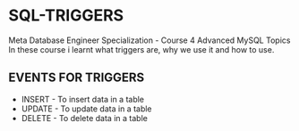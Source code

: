 # SQL-TRIGGERS
Meta Database Engineer Specialization - Course 4 Advanced MySQL Topics
In these course i learnt what triggers are, why we use it and how to use.

## EVENTS FOR TRIGGERS
* INSERT - To insert data in a table
* UPDATE - To update data in a table
* DELETE - To delete data in a table
